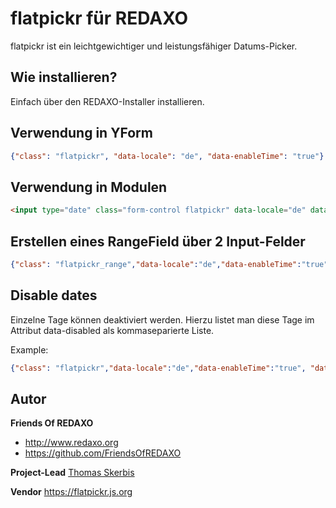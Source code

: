 # flatpickr für REDAXO

flatpickr ist ein leichtgewichtiger und leistungsfähiger Datums-Picker.

## Wie installieren?

Einfach über den REDAXO-Installer installieren.

## Verwendung in YForm

```json
{"class": "flatpickr", "data-locale": "de", "data-enableTime": "true"}
```

## Verwendung in Modulen

```html
<input type="date" class="form-control flatpickr" data-locale="de" data-anableTime="true" name="REX_INPUT_VALUE[1]" value="REX_VALUE[1]">
```

## Erstellen eines RangeField über 2 Input-Felder 

```json
{"class": "flatpickr_range","data-locale":"de","data-enableTime":"true", "data-rangefield":"#id"}
```

## Disable dates

Einzelne Tage können deaktiviert werden. 
Hierzu listet man diese Tage im Attribut data-disabled als kommaseparierte Liste.

Example: 

```json
{"class": "flatpickr","data-locale":"de","data-enableTime":"true", "data-disabled":"2022-12-11,2022-12-24,2022-12-25"}
```


## Autor

**Friends Of REDAXO**

* http://www.redaxo.org
* https://github.com/FriendsOfREDAXO

**Project-Lead**
[Thomas Skerbis](https://github.com/skerbis)

**Vendor**
https://flatpickr.js.org

